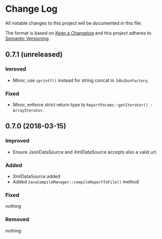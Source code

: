 # Change Log

All notable changes to this project will be documented in this file.

The format is based on [Keep a Changelog](http://keepachangelog.com/) 
and this project adheres to [Semantic Versioning](http://semver.org/).

## 0.7.1 (unreleased)

### Imroved

- Minor, use `sprintf()` instead for string concat in `JdbcDsnFactory`.

### Fixed

- Minor, enforce strict return type to `ReportParams::getIterator() : ArrayIterator`. 

## 0.7.0 (2018-03-15)

### Improved

- Ensure JsonDataSource and XmlDataSource accepts also a valid url. 

### Added

- XmlDataSource added
- Added `JavaCompileManager::compileReportToFile()` method

### Fixed

*nothing*
 
### Removed

*nothing*
